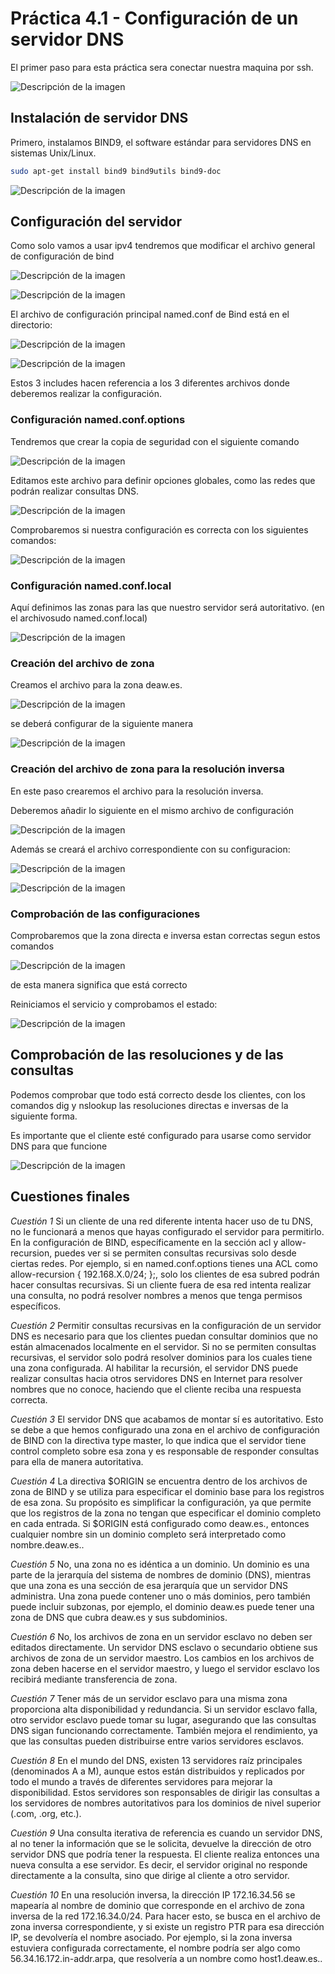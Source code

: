 # **Práctica 4.1 - Configuración de un servidor DNS**

El primer paso para esta práctica sera conectar nuestra maquina por ssh.

![Descripción de la imagen](images/216.png)

## Instalación de servidor DNS

Primero, instalamos BIND9, el software estándar para servidores DNS en sistemas Unix/Linux.

```bash
sudo apt-get install bind9 bind9utils bind9-doc
```
![Descripción de la imagen](images/217.png)

## Configuración del servidor

Como solo vamos a usar ipv4 tendremos que modificar el archivo general de configuración de bind

![Descripción de la imagen](images/218.png)

![Descripción de la imagen](images/219.png)

El archivo de configuración principal named.conf de Bind está en el directorio:

![Descripción de la imagen](images/220.png)

![Descripción de la imagen](images/221.png)

Estos 3 includes hacen referencia a los 3 diferentes archivos donde deberemos realizar la configuración.

### Configuración named.conf.options

Tendremos que crear la copia de seguridad con el siguiente comando

![Descripción de la imagen](images/222.png)

Editamos este archivo para definir opciones globales, como las redes que podrán realizar consultas DNS.

![Descripción de la imagen](images/223.png)

Comprobaremos si nuestra configuración es correcta con los siguientes comandos:

![Descripción de la imagen](images/224.png)

### Configuración named.conf.local

Aquí definimos las zonas para las que nuestro servidor será autoritativo. (en el archivosudo named.conf.local)

![Descripción de la imagen](images/225.png)

### Creación del archivo de zona

Creamos el archivo para la zona deaw.es.

![Descripción de la imagen](images/226.png)

se deberá configurar de la siguiente manera

![Descripción de la imagen](images/227.png)

### Creación del archivo de zona para la resolución inversa

En este paso crearemos el archivo para la resolución inversa.

Deberemos añadir lo siguiente en el mismo archivo de configuración

![Descripción de la imagen](images/228.png)

Además se creará el archivo correspondiente con su configuracion:

![Descripción de la imagen](images/229.png)

![Descripción de la imagen](images/230.png)

### Comprobación de las configuraciones

Comprobaremos que la zona directa e inversa estan correctas segun estos comandos

![Descripción de la imagen](images/231.png)

de esta manera significa que está correcto

Reiniciamos el servicio y comprobamos el estado:

![Descripción de la imagen](images/232.png)

## Comprobación de las resoluciones y de las consultas

Podemos comprobar que todo está correcto desde los clientes, con los comandos dig y nslookup las resoluciones directas e inversas de la siguiente forma.

Es importante que el cliente esté configurado para usarse como servidor DNS para que funcione

![Descripción de la imagen](images/233.png)

## Cuestiones finales

*Cuestión 1*
Si un cliente de una red diferente intenta hacer uso de tu DNS, no le funcionará a menos que hayas configurado el servidor para permitirlo. En la configuración de BIND, específicamente en la sección acl y allow-recursion, puedes ver si se permiten consultas recursivas solo desde ciertas redes. Por ejemplo, si en named.conf.options tienes una ACL como allow-recursion { 192.168.X.0/24; };, solo los clientes de esa subred podrán hacer consultas recursivas. Si un cliente fuera de esa red intenta realizar una consulta, no podrá resolver nombres a menos que tenga permisos específicos.

*Cuestión 2*
Permitir consultas recursivas en la configuración de un servidor DNS es necesario para que los clientes puedan consultar dominios que no están almacenados localmente en el servidor. Si no se permiten consultas recursivas, el servidor solo podrá resolver dominios para los cuales tiene una zona configurada. Al habilitar la recursión, el servidor DNS puede realizar consultas hacia otros servidores DNS en Internet para resolver nombres que no conoce, haciendo que el cliente reciba una respuesta correcta.

*Cuestión 3*
El servidor DNS que acabamos de montar sí es autoritativo. Esto se debe a que hemos configurado una zona en el archivo de configuración de BIND con la directiva type master, lo que indica que el servidor tiene control completo sobre esa zona y es responsable de responder consultas para ella de manera autoritativa.

*Cuestión 4*
La directiva $ORIGIN se encuentra dentro de los archivos de zona de BIND y se utiliza para especificar el dominio base para los registros de esa zona. Su propósito es simplificar la configuración, ya que permite que los registros de la zona no tengan que especificar el dominio completo en cada entrada. Si $ORIGIN está configurado como deaw.es., entonces cualquier nombre sin un dominio completo será interpretado como nombre.deaw.es..

*Cuestión 5*
No, una zona no es idéntica a un dominio. Un dominio es una parte de la jerarquía del sistema de nombres de dominio (DNS), mientras que una zona es una sección de esa jerarquía que un servidor DNS administra. Una zona puede contener uno o más dominios, pero también puede incluir subzonas, por ejemplo, el dominio deaw.es puede tener una zona de DNS que cubra deaw.es y sus subdominios.

*Cuestión 6*
No, los archivos de zona en un servidor esclavo no deben ser editados directamente. Un servidor DNS esclavo o secundario obtiene sus archivos de zona de un servidor maestro. Los cambios en los archivos de zona deben hacerse en el servidor maestro, y luego el servidor esclavo los recibirá mediante transferencia de zona.

*Cuestión 7*
Tener más de un servidor esclavo para una misma zona proporciona alta disponibilidad y redundancia. Si un servidor esclavo falla, otro servidor esclavo puede tomar su lugar, asegurando que las consultas DNS sigan funcionando correctamente. También mejora el rendimiento, ya que las consultas pueden distribuirse entre varios servidores esclavos.

*Cuestión 8*
En el mundo del DNS, existen 13 servidores raíz principales (denominados A a M), aunque estos están distribuidos y replicados por todo el mundo a través de diferentes servidores para mejorar la disponibilidad. Estos servidores son responsables de dirigir las consultas a los servidores de nombres autoritativos para los dominios de nivel superior (.com, .org, etc.).

*Cuestión 9*
Una consulta iterativa de referencia es cuando un servidor DNS, al no tener la información que se le solicita, devuelve la dirección de otro servidor DNS que podría tener la respuesta. El cliente realiza entonces una nueva consulta a ese servidor. Es decir, el servidor original no responde directamente a la consulta, sino que dirige al cliente a otro servidor.

*Cuestión 10*
En una resolución inversa, la dirección IP 172.16.34.56 se mapearía al nombre de dominio que corresponde en el archivo de zona inversa de la red 172.16.34.0/24. Para hacer esto, se busca en el archivo de zona inversa correspondiente, y si existe un registro PTR para esa dirección IP, se devolvería el nombre asociado. Por ejemplo, si la zona inversa estuviera configurada correctamente, el nombre podría ser algo como 56.34.16.172.in-addr.arpa, que resolvería a un nombre como host1.deaw.es..






